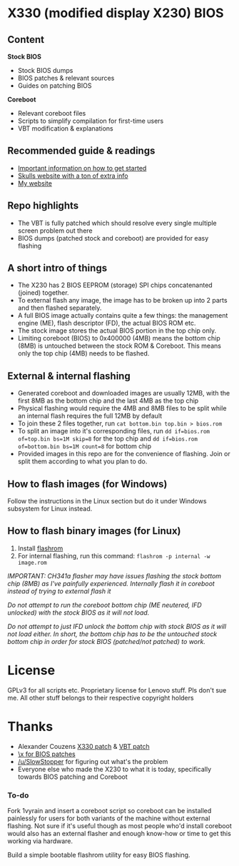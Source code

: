 # X330 (modified display X230) BIOS
## Content

**Stock BIOS**
* Stock BIOS dumps
* BIOS patches & relevant sources
* Guides on patching BIOS

**Coreboot**
* Relevant coreboot files
* Scripts to simplify compilation for first-time users
* VBT modification & explanations

## Recommended guide & readings
* [Important information on how to get started](https://www.chucknemeth.com/laptop/lenovo-x230/flash-lenovo-x230-coreboot#prepare-coreboot)
* [Skulls website with a ton of extra info](https://github.com/merge/skulls/tree/master/x230)
* [My website](https://www.xyte.ch/software/x330-support/x330-bios-modification/)

## Repo highlights
* The VBT is fully patched which should resolve every single multiple screen problem out there
* BIOS dumps (patched stock and coreboot) are provided for easy flashing

## A short intro of things
* The X230 has 2 BIOS EEPROM (storage) SPI chips concatenanted (joined) together.
* To external flash any image, the image has to be broken up into 2 parts and then flashed separately. 
* A full BIOS image actually contains quite a few things: the management engine (ME), flash descriptor (FD), the actual BIOS ROM etc.
* The stock image stores the actual BIOS portion in the top chip only. 
* Limiting coreboot (BIOS) to 0x400000 (4MB) means the bottom chip (8MB) is untouched between the stock ROM & Coreboot. This means only the top chip (4MB) needs to be flashed.

## External & internal flashing
* Generated coreboot and downloaded images are usually 12MB, with the first 8MB as the bottom chip and the last 4MB as the top chip
* Physical flashing would require the 4MB and 8MB files to be split while an internal flash requires the full 12MB by default
* To join these 2 files together, run `cat bottom.bin top.bin > bios.rom`
* To split an image into it's corresponding files, run `dd if=bios.rom of=top.bin bs=1M skip=8` for the top chip and `dd if=bios.rom of=bottom.bin bs=1M count=8` for bottom chip
* Provided images in this repo are for the convenience of flashing. Join or split them according to what you plan to do.

## How to flash images (for Windows)
Follow the instructions in the Linux section but do it under Windows subsystem for Linux instead.

## How to flash binary images (for Linux)
1. Install [flashrom](https://www.flashrom.org/Flashrom)
1. For internal flashing, run this command: `flashrom -p internal -w image.rom`

*IMPORTANT: CH341a flasher may have issues flashing the stock bottom chip (8MB) as I've painfully experienced. Internally flash it in coreboot instead of trying to external flash it*

*Do not attempt to run the coreboot bottom chip (ME neutered, IFD unlocked) with the stock BIOS as it will not load.*

*Do not attempt to just IFD unlock the bottom chip with stock BIOS as it will not load either. In short, the bottom chip has to be the untouched stock bottom chip in order for stock BIOS (patched/not patched) to work.*

# License
GPLv3 for all scripts etc. Proprietary license for Lenovo stuff. Pls don't sue me. All other stuff belongs to their respective copyright holders

# Thanks
* Alexander Couzens [X330 patch](https://review.coreboot.org/c/coreboot/+/28950) & [VBT patch](https://code.fe80.eu/lynxis/vbtparse)
* [\x for BIOS patches](http://paranoid.anal-slavery.com/biosmods.html)
* [/u/SlowStopper](https://www.reddit.com/r/thinkpad/comments/k6jaie/a_year_in_the_making_hear_my_x330_story/) for figuring out what's the problem
* Everyone else who made the X230 to what it is today, specifically towards BIOS patching and Coreboot

### To-do
Fork 1vyrain and insert a coreboot script so coreboot can be installed painlessly for users for both variants of the machine without external flashing. Not sure if it's useful though as most people who'd install coreboot would also has an external flasher and enough know-how or time to get this working via hardware.

Build a simple bootable flashrom utility for easy BIOS flashing.
